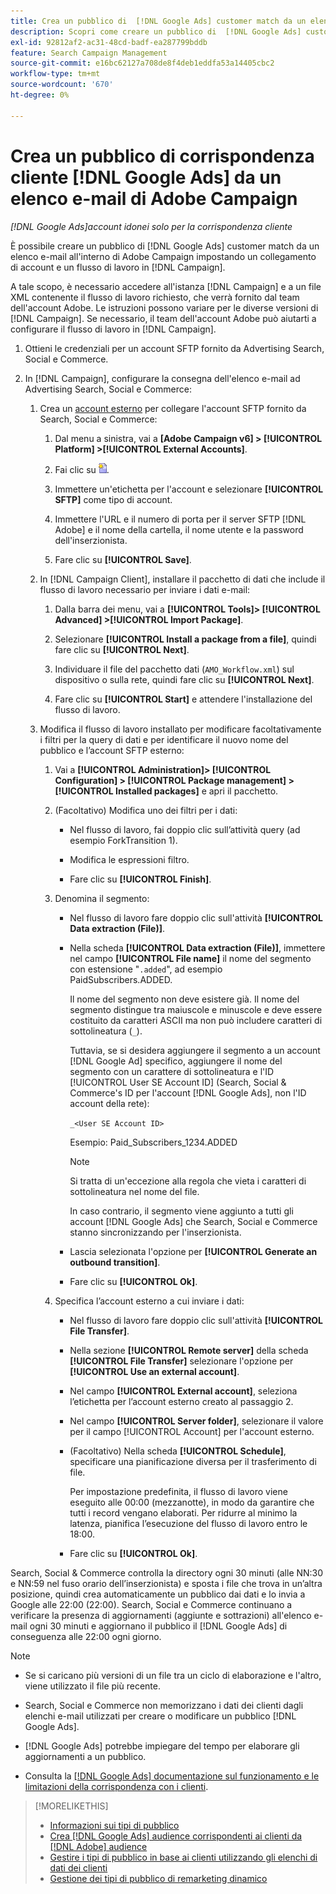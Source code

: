 ```yaml
---
title: Crea un pubblico di  [!DNL Google Ads] customer match da un elenco e-mail di Adobe Campaign
description: Scopri come creare un pubblico di  [!DNL Google Ads] customer match da un elenco e-mail esistente di Adobe Campaign.
exl-id: 92812af2-ac31-48cd-badf-ea287799bddb
feature: Search Campaign Management
source-git-commit: e16bc62127a708de8f4deb1eddfa53a14405cbc2
workflow-type: tm+mt
source-wordcount: '670'
ht-degree: 0%

---
```


# Crea un pubblico di corrispondenza cliente [!DNL Google Ads] da un elenco e-mail di Adobe Campaign

*[!DNL Google Ads]account idonei solo per la corrispondenza cliente*

È possibile creare un pubblico di [!DNL Google Ads] customer match da un elenco e-mail all&#39;interno di Adobe Campaign impostando un collegamento di account e un flusso di lavoro in [!DNL Campaign].

A tale scopo, è necessario accedere all&#39;istanza [!DNL Campaign] e a un file XML contenente il flusso di lavoro richiesto, che verrà fornito dal team dell&#39;account Adobe. Le istruzioni possono variare per le diverse versioni di [!DNL Campaign]. Se necessario, il team dell&#39;account Adobe può aiutarti a configurare il flusso di lavoro in [!DNL Campaign].

1. Ottieni le credenziali per un account SFTP fornito da Advertising Search, Social e Commerce.

1. In [!DNL Campaign], configurare la consegna dell&#39;elenco e-mail ad Advertising Search, Social e Commerce:

   1. Crea un [account esterno](https://experienceleague.adobe.com/docs/campaign-standard/using/administrating/application-settings/external-accounts.html) per collegare l&#39;account SFTP fornito da Search, Social e Commerce:

      1. Dal menu a sinistra, vai a **\[Adobe Campaign v6\] > [!UICONTROL Platform] >[!UICONTROL External Accounts]**.

      1. Fai clic su ![Crea account](/help/search-social-commerce/assets/campaign-create-account.png "Crea account").

      1. Immettere un&#39;etichetta per l&#39;account e selezionare **[!UICONTROL SFTP]** come tipo di account.

      1. Immettere l&#39;URL e il numero di porta per il server SFTP [!DNL Adobe] e il nome della cartella, il nome utente e la password dell&#39;inserzionista.

      1. Fare clic su **[!UICONTROL Save]**.

   1. In [!DNL Campaign Client], installare il pacchetto di dati che include il flusso di lavoro necessario per inviare i dati e-mail:

      1. Dalla barra dei menu, vai a **[!UICONTROL Tools]> [!UICONTROL Advanced] >[!UICONTROL Import Package]**.

      1. Selezionare **[!UICONTROL Install a package from a file]**, quindi fare clic su **[!UICONTROL Next]**.

      1. Individuare il file del pacchetto dati (`AMO_Workflow.xml`) sul dispositivo o sulla rete, quindi fare clic su **[!UICONTROL Next]**.

      1. Fare clic su **[!UICONTROL Start]** e attendere l&#39;installazione del flusso di lavoro.

   1. Modifica il flusso di lavoro installato per modificare facoltativamente i filtri per la query di dati e per identificare il nuovo nome del pubblico e l’account SFTP esterno:

      1. Vai a **[!UICONTROL Administration]> [!UICONTROL Configuration] > [!UICONTROL Package management] >[!UICONTROL Installed packages]** e apri il pacchetto.

      1. (Facoltativo) Modifica uno dei filtri per i dati:

         * Nel flusso di lavoro, fai doppio clic sull’attività query (ad esempio ForkTransition 1).

         * Modifica le espressioni filtro.

         * Fare clic su **[!UICONTROL Finish]**.

      1. Denomina il segmento:

         * Nel flusso di lavoro fare doppio clic sull&#39;attività **[!UICONTROL Data extraction (File)]**.

         * Nella scheda **[!UICONTROL Data extraction (File)]**, immettere nel campo **[!UICONTROL File name]** il nome del segmento con estensione &quot;`.added`&quot;, ad esempio PaidSubscribers.ADDED.

           Il nome del segmento non deve esistere già. Il nome del segmento distingue tra maiuscole e minuscole e deve essere costituito da caratteri ASCII ma non può includere caratteri di sottolineatura (`_`).

           Tuttavia, se si desidera aggiungere il segmento a un account [!DNL Google Ad] specifico, aggiungere il nome del segmento con un carattere di sottolineatura e l&#39;ID [!UICONTROL User SE Account ID] (Search, Social &amp; Commerce&#39;s ID per l&#39;account [!DNL Google Ads], non l&#39;ID account della rete):

           `_<User SE Account ID>`

           Esempio: Paid_Subscribers_1234.ADDED

           >[!NOTE]
           >
           >Si tratta di un&#39;eccezione alla regola che vieta i caratteri di sottolineatura nel nome del file.

           In caso contrario, il segmento viene aggiunto a tutti gli account [!DNL Google Ads] che Search, Social e Commerce stanno sincronizzando per l&#39;inserzionista.

         * Lascia selezionata l&#39;opzione per **[!UICONTROL Generate an outbound transition]**.

         * Fare clic su **[!UICONTROL Ok]**.

      1. Specifica l’account esterno a cui inviare i dati:

         * Nel flusso di lavoro fare doppio clic sull&#39;attività **[!UICONTROL File Transfer]**.

         * Nella sezione **[!UICONTROL Remote server]** della scheda **[!UICONTROL File Transfer]** selezionare l&#39;opzione per **[!UICONTROL Use an external account]**.

         * Nel campo **[!UICONTROL External account]**, seleziona l’etichetta per l’account esterno creato al passaggio 2.

         * Nel campo **[!UICONTROL Server folder]**, selezionare il valore per il campo [!UICONTROL Account] per l&#39;account esterno.

         * (Facoltativo) Nella scheda **[!UICONTROL Schedule]**, specificare una pianificazione diversa per il trasferimento di file.

           Per impostazione predefinita, il flusso di lavoro viene eseguito alle 00:00 (mezzanotte), in modo da garantire che tutti i record vengano elaborati. Per ridurre al minimo la latenza, pianifica l’esecuzione del flusso di lavoro entro le 18:00.

         * Fare clic su **[!UICONTROL Ok]**.

Search, Social &amp; Commerce controlla la directory ogni 30 minuti (alle NN:30 e NN:59 nel fuso orario dell’inserzionista) e sposta i file che trova in un’altra posizione, quindi crea automaticamente un pubblico dai dati e lo invia a Google alle 22:00 (22:00). Search, Social e Commerce continuano a verificare la presenza di aggiornamenti (aggiunte e sottrazioni) all&#39;elenco e-mail ogni 30 minuti e aggiornano il pubblico il [!DNL Google Ads] di conseguenza alle 22:00 ogni giorno.

>[!NOTE]
>
>* Se si caricano più versioni di un file tra un ciclo di elaborazione e l&#39;altro, viene utilizzato il file più recente.
>
>* Search, Social e Commerce non memorizzano i dati dei clienti dagli elenchi e-mail utilizzati per creare o modificare un pubblico [!DNL Google Ads].
>
>* [!DNL Google Ads] potrebbe impiegare del tempo per elaborare gli aggiornamenti a un pubblico.
>
>* Consulta la [[!DNL Google Ads] documentazione sul funzionamento e le limitazioni della corrispondenza con i clienti](https://support.google.com/displayvideo/answer/9539301).

>[!MORELIKETHIS]
>
>* [Informazioni sui tipi di pubblico](audience-about.md)
>* [Crea [!DNL Google Ads] audience corrispondenti ai clienti da [!DNL Adobe] audience](google-audience-from-adobe-audience.md)
>* [Gestire i tipi di pubblico in base ai clienti utilizzando gli elenchi di dati dei clienti](audience-from-customer-data-list.md)
>* [Gestione dei tipi di pubblico di remarketing dinamico](audience-dynamic-remarketing-manage.md)
